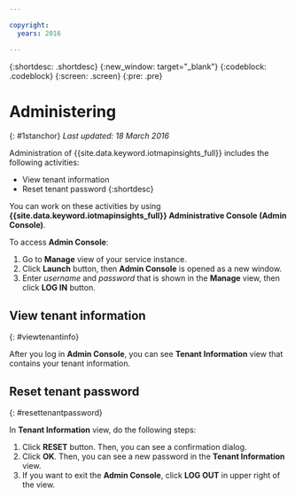 ```yaml
---

copyright:
  years: 2016

---
```


{:shortdesc: .shortdesc}
{:new_window: target="_blank"}
{:codeblock: .codeblock}
{:screen: .screen}
{:pre: .pre}


# Administering
{: #1stanchor}
*Last updated: 18 March 2016*


Administration of {{site.data.keyword.iotmapinsights_full}} includes the following activities:
- View tenant information
- Reset tenant password
{:shortdesc}

You can work on these activities by using **{{site.data.keyword.iotmapinsights_full}} Administrative Console (Admin Console)**.

To access **Admin Console**:

1. Go to **Manage** view of your service instance.
2. Click **Launch** button, then **Admin Console** is opened as a new window.
3. Enter *username* and *password* that is shown in the **Manage** view, then click **LOG IN** button.

## View tenant information
{: #viewtenantinfo}

After you log in **Admin Console**, you can see **Tenant Information** view that contains your tenant information.

## Reset tenant password
{: #resettenantpassword}

In **Tenant Information** view, do the following steps:

1. Click **RESET** button. Then, you can see a confirmation dialog.
2. Click **OK**. Then, you can see a new password in the **Tenant Information** view.
3. If you want to exit the **Admin Console**, click **LOG OUT** in upper right of the view.
